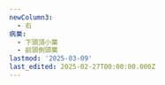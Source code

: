 ```yaml
---
newColumn3:
  - 右
病巣:
  - 下頭頂小葉
  - 前頭側頭葉
lastmod: '2025-03-09'
last_edited: 2025-02-27T00:00:00.000Z
---
```



